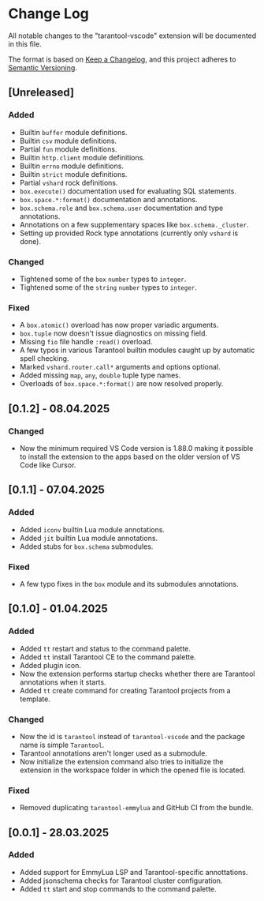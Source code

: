 # Change Log

All notable changes to the "tarantool-vscode" extension will be documented in
this file.

The format is based on [Keep a Changelog](https://keepachangelog.com/en/1.1.0/),
and this project adheres to [Semantic Versioning](https://semver.org/spec/v2.0.0.html).

## [Unreleased]

### Added

- Builtin `buffer` module definitions.
- Builtin `csv` module definitions.
- Partial `fun` module definitions.
- Builtin `http.client` module definitions.
- Builtin `errno` module definitions.
- Builtin `strict` module definitions.
- Partial `vshard` rock definitions.
- `box.execute()` documentation used for evaluating SQL statements.
- `box.space.*:format()` documentation and annotations.
- `box.schema.role` and `box.schema.user` documentation and type annotations.
- Annotations on a few supplementary spaces like `box.schema._cluster`.
- Setting up provided Rock type annotations (currently only `vshard` is done).

### Changed

- Tightened some of the `box` `number` types to `integer`.
- Tightened some of the `string` `number` types to `integer`.

### Fixed

- A `box.atomic()` overload has now proper variadic arguments.
- `box.tuple` now doesn't issue diagnostics on missing field.
- Missing `fio` file handle `:read()` overload.
- A few typos in various Tarantool builtin modules caught up by automatic spell
  checking.
- Marked `vshard.router.call*` arguments and options optional.
- Added missing `map`, `any`, `double` tuple type names.
- Overloads of `box.space.*:format()` are now resolved properly.

## [0.1.2] - 08.04.2025

### Changed

- Now the minimum required VS Code version is 1.88.0 making it possible to
  install the extension to the apps based on the older version of VS Code like
  Cursor.

## [0.1.1] - 07.04.2025

### Added

- Added `iconv` builtin Lua module annotations.
- Added `jit` builtin Lua module annotations.
- Added stubs for `box.schema` submodules.

### Fixed

- A few typo fixes in the `box` module and its submodules annotations.

## [0.1.0] - 01.04.2025

### Added

- Added `tt` restart and status to the command palette.
- Added `tt` install Tarantool CE to the command palette.
- Added plugin icon.
- Now the extension performs startup checks whether there are Tarantool
  annotations when it starts.
- Added `tt` create command for creating Tarantool projects from a template.

### Changed

- Now the id is `tarantool` instead of `tarantool-vscode` and the package name
  is simple `Tarantool`.
- Tarantool annotations aren't longer used as a submodule.
- Now initialize the extension command also tries to initialize the extension
  in the workspace folder in which the opened file is located.

### Fixed

- Removed duplicating `tarantool-emmylua` and GitHub CI from the bundle.

## [0.0.1] - 28.03.2025

### Added

- Added support for EmmyLua LSP and Tarantool-specific annottations.
- Added jsonschema checks for Tarantool cluster configuration.
- Added `tt` start and stop commands to the command palette.
